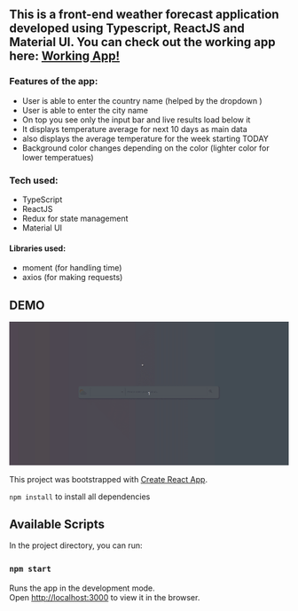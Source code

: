 ## This is a front-end weather forecast application developed using Typescript, ReactJS and Material UI. You can check out the working app here: [Working App!](https://naughty-kowalevski-2b3a91.netlify.app/)

### Features of the app:

- User is able to enter the country name (helped by the dropdown )
- User is able to enter the city name
- On top you see only the input bar and live results load below it
- It displays temperature average for next 10 days as main data
- also displays the average temperature for the week starting TODAY
- Background color changes depending on the color (lighter color for lower temperatues)

### Tech used:

- TypeScript
- ReactJS
- Redux for state management
- Material UI

#### Libraries used:

- moment (for handling time)
- axios (for making requests)

## DEMO

![](/src/images/Wonderkind_weather_dilip.gif)

This project was bootstrapped with [Create React App](https://github.com/facebook/create-react-app).

`npm install` to install all dependencies

## Available Scripts

In the project directory, you can run:

### `npm start`

Runs the app in the development mode.<br />
Open [http://localhost:3000](http://localhost:3000) to view it in the browser.
